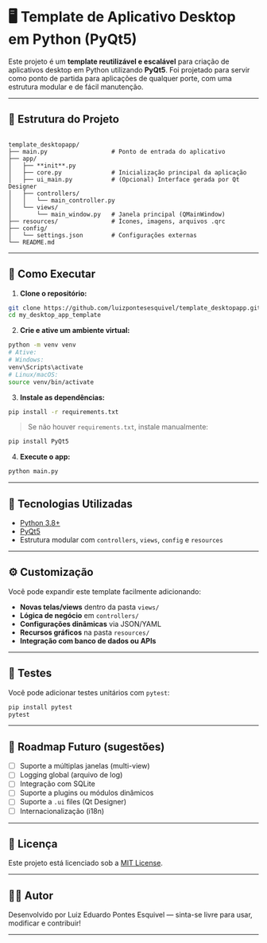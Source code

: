 # 🖥️ Template de Aplicativo Desktop em Python (PyQt5)

Este projeto é um **template reutilizável e escalável** para criação de aplicativos desktop em Python utilizando **PyQt5**. Foi projetado para servir como ponto de partida para aplicações de qualquer porte, com uma estrutura modular e de fácil manutenção.

---

## 📁 Estrutura do Projeto

```

template_desktopapp/
├── main.py                  # Ponto de entrada do aplicativo
├── app/
│   ├── **init**.py
│   ├── core.py              # Inicialização principal da aplicação
│   ├── ui_main.py           # (Opcional) Interface gerada por Qt Designer
│   ├── controllers/
│   │   └── main_controller.py
│   └── views/
│       └── main_window.py   # Janela principal (QMainWindow)
├── resources/               # Ícones, imagens, arquivos .qrc
├── config/
│   └── settings.json        # Configurações externas
└── README.md

````

---

## 🚀 Como Executar

1. **Clone o repositório:**

```bash
git clone https://github.com/luizpontesesquivel/template_desktopapp.git
cd my_desktop_app_template
````

2. **Crie e ative um ambiente virtual:**

```bash
python -m venv venv
# Ative:
# Windows:
venv\Scripts\activate
# Linux/macOS:
source venv/bin/activate
```

3. **Instale as dependências:**

```bash
pip install -r requirements.txt
```

> Se não houver `requirements.txt`, instale manualmente:

```bash
pip install PyQt5
```

4. **Execute o app:**

```bash
python main.py
```

---

## 🧱 Tecnologias Utilizadas

* [Python 3.8+](https://www.python.org/)
* [PyQt5](https://pypi.org/project/PyQt5/)
* Estrutura modular com `controllers`, `views`, `config` e `resources`

---

## ⚙️ Customização

Você pode expandir este template facilmente adicionando:

* **Novas telas/views** dentro da pasta `views/`
* **Lógica de negócio** em `controllers/`
* **Configurações dinâmicas** via JSON/YAML
* **Recursos gráficos** na pasta `resources/`
* **Integração com banco de dados ou APIs**

---

## 🧪 Testes

Você pode adicionar testes unitários com `pytest`:

```bash
pip install pytest
pytest
```

---

## 📌 Roadmap Futuro (sugestões)

* [ ] Suporte a múltiplas janelas (multi-view)
* [ ] Logging global (arquivo de log)
* [ ] Integração com SQLite
* [ ] Suporte a plugins ou módulos dinâmicos
* [ ] Suporte a `.ui` files (Qt Designer)
* [ ] Internacionalização (i18n)

---

## 📄 Licença

Este projeto está licenciado sob a [MIT License](LICENSE).

---

## 🙋‍♂️ Autor

Desenvolvido por Luiz Eduardo Pontes Esquivel — sinta-se livre para usar, modificar e contribuir!

---
